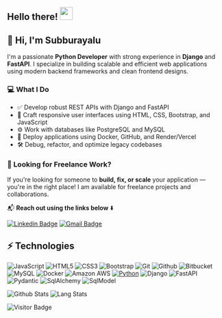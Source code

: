 ## Hello there! <img src="https://raw.githubusercontent.com/aemmadi/aemmadi/master/wave.gif" width="30">

## 👋 Hi, I'm Subburayalu

I'm a passionate **Python Developer** with strong experience in **Django** and **FastAPI**. I specialize in building scalable and efficient web applications using modern backend frameworks and clean frontend designs.

### 💻 What I Do
- ✅ Develop robust REST APIs with Django and FastAPI
- 🎨 Craft responsive user interfaces using HTML, CSS, Bootstrap, and JavaScript
- ⚙️ Work with databases like PostgreSQL and MySQL
- 🚀 Deploy applications using Docker, GitHub, and Render/Vercel
- 🛠️ Debug, refactor, and optimize legacy codebases

### 🤝 Looking for Freelance Work?
If you're looking for someone to **build, fix, or scale** your application — you're in the right place! I am available for freelance projects and collaborations.

📬 **Reach out using the links below** ⬇️

[![Linkedin Badge](https://img.shields.io/badge/subburayalu-0077B5?style=for-the-badge&logo=linkedin&logoColor=white&link=https://www.linkedin.com/in/subburayalu-m-56261620b/)](https://www.linkedin.com/in/subburayalu-m-56261620b/)
[![Gmail Badge](https://img.shields.io/badge/muthusamysubburayalu@gmail.com-D14836?style=for-the-badge&logo=gmail&logoColor=white&link=mailto:muthusamysubburayalu@gmail.com)](mailto:muthusamysubburayalu@gmail.com)


## ⚡ Technologies

![JavaScript](https://img.shields.io/badge/JavaScript-323330?style=for-the-badge&logo=javascript&logoColor=F7DF1E)
![HTML5](https://img.shields.io/badge/HTML5-E34F26?style=for-the-badge&logo=html5&logoColor=white)
![CSS3](https://img.shields.io/badge/CSS3-1572B6?style=for-the-badge&logo=css3&logoColor=white)
![Bootstrap](https://img.shields.io/badge/Bootstrap-563D7C?style=for-the-badge&logo=bootstrap&logoColor=white)
![Git](https://img.shields.io/badge/GIT-E44C30?style=for-the-badge&logo=git&logoColor=white)
![Github](https://img.shields.io/badge/GitHub-100000?style=for-the-badge&logo=github&logoColor=white)
![Bitbucket](https://img.shields.io/badge/Bitbucket-0747a6?style=for-the-badge&logo=bitbucket&logoColor=white)
![MySQL](https://img.shields.io/badge/MySQL-00000F?style=for-the-badge&logo=mysql&logoColor=white)
![Docker](https://img.shields.io/badge/docker-%230db7ed.svg?style=for-the-badge&logo=docker&logoColor=white)
![Amazon AWS](https://img.shields.io/badge/Amazon_AWS-232F3E?style=for-the-badge&logo=amazon-aws&logoColor=white)
[![Python](https://img.shields.io/badge/Python-3776AB?logo=python&logoColor=fff)](#)
![Django](https://img.shields.io/badge/Django-%23092E20?style=for-the-badge&logo=django)
![FastAPI](https://img.shields.io/badge/FastAPI-009688?style=for-the-badge&logo=data:image/svg+xml;base64,PHN2ZyByb2xlPSJpbWciIHZpZXdCb3g9IjAgMCAyNCAyNCIgeG1sbnM9Imh0dHA6Ly93d3cudzMub3JnLzIwMDAvc3ZnIj48dGl0bGU+RmFzdEFQSTwvdGl0bGU+PHBhdGggZD0iTTEyIC4wMzhDNS4zNzI5LjAzODQgMCA1LjM5MzEgMCAxMS45OTg4Yy0uMDAxIDYuNjA2NiA1LjM3MiAxMS45NjI4IDEyIDExLjk2MjVzMTItNS4zNTU5IDEyLTExLjkyNjUtNS4zNzI5LTExLjk2MDQtMTItMTEuOTZtLS44MjkgNS40MTUzaDcuNTVsLTcuNTgwNSA1LjMyODRoNS4xODI4TDUuMjc5IDE4LjU0MzZxMi45NDY2LTYuNTQ0NCA1Ljg5Mi0xMy4wODk2Ii8+PC9zdmc+)
![Pydantic](https://img.shields.io/badge/Pydantic-%23E92063?style=for-the-badge&logo=pydantic&logoColor=white)
![SqlAlchemy](https://img.shields.io/badge/Sqlalchemy-%23D71F00?style=for-the-badge&logo=sqlalchemy&logoColor=white)
![SqlModel](https://img.shields.io/badge/SQLModel-%237E57C2?style=for-the-badge)


![Github Stats](https://github-readme-stats.vercel.app/api?username=subburayalu2911&count_private=true&show_icons=true&include_all_commits=true&theme=default)
![Lang Stats](https://github-readme-stats.vercel.app/api/top-langs/?username=subburayalu2911&layout=compact&theme=default)

![Visitor Badge](https://visitor-badge.laobi.icu/badge?page_id=subburayalu2911.subburayalu2911&color=white&textcolor=000000)

